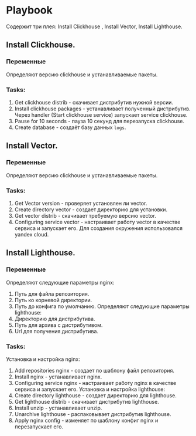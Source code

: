 # Playbook
Cодержит три плея: Install Clickhouse , Install Vector, Install Lighthouse.
## Install Clickhouse.
### Переменные
Определяют версию clickhouse и устанавливаемые пакеты.
### Tasks:
1. Get clickhouse distrib - скачивает дистрибутив нужной версии.
2. Install clickhouse packages - устанавливает полученный дистрибутив.
   Через handler (Start clickhouse service) запускает service clickhouse. 
3. Pause for 10 seconds - пауза 10 секунд для перезапуска  clickhouse.
4. Create database - создаёт базу данных `logs`.
## Install Vector.
### Переменные
Определяют версию clickhouse и устанавливаемые пакеты.
### Tasks:
1. Get Vector version - проверяет установлен ли vector.
2. Create directory vector - создает директорию для установки.
3. Get vector distrib - скачивает требуемую версию vector.
4. Configuring service vector - настраивает работу vector в качестве сервиса и запускает его.
Для создания окружения использовался yandex cloud.
## Install Lighthouse.
### Переменные
Определяют следующие параметры nginx:
1. Путь для файла репозитория.
2. Путь ко корневой директории.
3. Путь до конфига по умолчанию.
Определяют следующие параметры lighthouse:
1. Директорию для дистрибутива.
2. Путь для архива с дистрибутивом.
3. Url для получения дистрибутива.
### Tasks:
Установка и настройка nginx:
1. Add repositories nginx - создает по шаблону файл репозитория.
2. Install nginx - устанавливает nginx.
3. Configuring service nginx - настраивает работу nginx в качестве сервиса и запускает его.
Установка и настройка lighthouse:
1. Create directory lighthouse - создает директорию для lighthouse.
2. Get lighthouse distrib - скачивает дистрибутив lighthouse.
3. Install unzip - устанавливает unzip.
4. Unarchive lighthouse - распаковывает дистрибутив lighthouse.
5. Apply nginx config - изменяет по шаблону конфиг nginx и перезапускает его.
